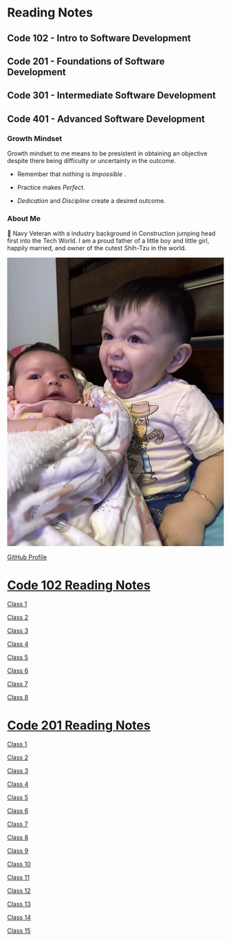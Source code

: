 # Reading Notes

## Code 102 - Intro to Software Development

## Code 201 - Foundations of Software Development

## Code 301 - Intermediate Software Development

## Code 401 - Advanced Software Development

### Growth Mindset

Growth mindset to me means to be presistent in obtaining an objective despite there being difficulty or uncertainty in the outcome.

- Remember that nothing is *Impossible* .

- Practice makes *Perfect*.

- *Dedication* and *Discipline* create a desired outcome.

### About Me

👋
Navy Veteran with a industry background in Construction jumping head first into the Tech World.
I am a proud father of a little boy and little girl, happily married, and owner of the cutest Shih-Tzu in the world.

![Picture of Maddy and Peter Diaz](31420442-D05D-42EF-83A7-0E12CDAEC3FA_1_105_c.jpeg)

[GitHub Profile](https://github.com/Diaz850)


  # [Code 102 Reading Notes](/Code-102/)
  
[Class 1](/Code-102/Class-01.md) 

[Class 2](/Code-102/Class-02.md)

[Class 3](/Code-102/Class-03.md)

[Class 4](/Code-102/Class-04.md)

[Class 5](/Code-102/Class-05.md)

[Class 6](/Code-102/Class-06.md)

[Class 7](/Code-102/Class-07.md)

[Class 8](/Code-102/Class-08.md)

# [Code 201 Reading Notes](/Code-201/)

[Class 1](./Code-201/Class-01.md) 

[Class 2](https://diaz850.github.io/reading-notes/Code-201/Class-02) 

[Class 3](Class-03.md) 

[Class 4](Class-04.md)

[Class 5](Class-05.md)

[Class 6](Class-06.md) 

[Class 7](Class-07.md) 

[Class 8](Class-08.md) 

[Class 9](Class-09.md) 

[Class 10](Class-10.md) 

[Class 11](Class-11.md) 

[Class 12](Class-12.md) 

 [Class 13](Class-13.md) 

 [Class 14](Class-14.md) 

 [Class 15](Class-15.md) 